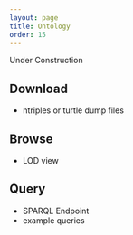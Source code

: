 ```yaml
---
layout: page
title: Ontology
order: 15
---
```


Under Construction

## Download

* ntriples or turtle dump files

## Browse

* LOD view

## Query 

* SPARQL Endpoint
* example queries
